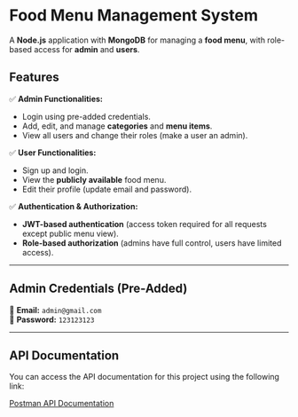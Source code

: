 # Food Menu Management System

A **Node.js** application with **MongoDB** for managing a **food menu**, with role-based access for **admin** and **users**.

## Features  
✅ **Admin Functionalities:**  
- Login using pre-added credentials.  
- Add, edit, and manage **categories** and **menu items**.  
- View all users and change their roles (make a user an admin).  

✅ **User Functionalities:**  
- Sign up and login.  
- View the **publicly available** food menu.  
- Edit their profile (update email and password).  

✅ **Authentication & Authorization:**  
- **JWT-based authentication** (access token required for all requests except public menu view).  
- **Role-based authorization** (admins have full control, users have limited access).  

---

## Admin Credentials (Pre-Added)  
📧 **Email:** `admin@gmail.com`  
🔑 **Password:** `123123123`  

---

## API Documentation

You can access the API documentation for this project using the following link:

[Postman API Documentation](https://documenter.getpostman.com/view/21629284/2sAYkGLeqN)
